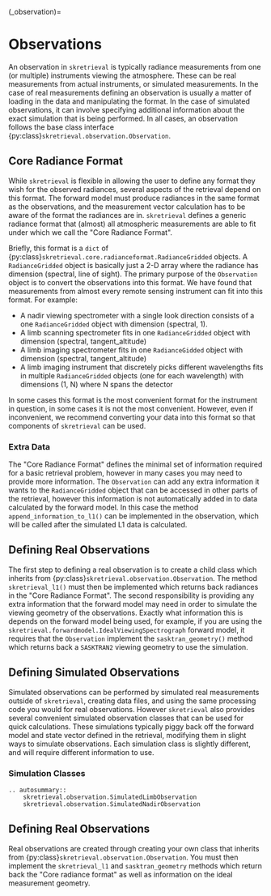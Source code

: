 (_observation)=
# Observations
An observation in `skretrieval` is typically radiance measurements from one (or multiple) instruments viewing the atmosphere.
These can be real measurements from actual instruments, or simulated measurements.
In the case of real measurements defining an observation is usually a matter of loading in the data and manipulating the format.
In the case of simulated observations, it can involve specifying additional information about the exact simulation that is being performed.
In all cases, an observation follows the base class interface {py:class}`skretrieval.observation.Observation`.

## Core Radiance Format
While `skretrieval` is flexible in allowing the user to define any format they wish for the observed radiances, several aspects of the retrieval depend on this format.
The forward model must produce radiances in the same format as the observations, and the measurement vector calculation has to be aware of the format the radiances are in.
`skretrieval` defines a generic radiance format that (almost) all atmospheric measurements are able to fit under which we call the "Core Radiance Format".

Briefly, this format is a `dict` of {py:class}`skretrieval.core.radianceformat.RadianceGridded` objects.
A `RadianceGridded` object is basically just a 2-D array where the radiance has dimension (spectral, line of sight).
The primary purpose of the `Observation` object is to convert the observations into this format.
We have found that measurements from almost every remote sensing instrument can fit into this format.
For example:

- A nadir viewing spectrometer with a single look direction consists of a one `RadianceGridded` object with dimension (spectral, 1).
- A limb scanning spectrometer fits in one `RadianceGridded` object with dimension (spectral, tangent_altitude)
- A limb imaging spectrometer fits in one `RadianceGidded` object with dimension (spectral, tangent_altitude)
- A limb imaging instrument that discretely picks different wavelengths fits in multiple `RadianceGridded` objects (one for each wavelength) with dimensions (1, N) where N spans the detector

In some cases this format is the most convenient format for the instrument in question, in some cases it is not the most convenient.
However, even if inconvenient, we recommend converting your data into this format so that components of `skretrieval` can be used.

### Extra Data
The "Core Radiance Format" defines the minimal set of information required for a basic retrieval problem, however in many cases you may need to provide more information.
The `Observation` can add any extra information it wants to the `RadianceGridded` object that can be accessed in other parts of the retrieval, however this information
is not automatically added in to data calculated by the forward model.
In this case the method `append_information_to_l1()` can be implemented in the observation, which will be called after the simulated L1 data is calculated.


## Defining Real Observations
The first step to defining a real observation is to create a child class which inherits from {py:class}`skretrieval.observation.Observation`.
The method `skretrieval_l1()` must then be implemented which returns back radiances in the "Core Radiance Format".
The second responsibility is providing any extra information that the forward model may need in order to simulate the viewing geometry of the observations.
Exactly what information this is depends on the forward model being used, for example, if you are using the `skretrieval.forwardmodel.IdealViewingSpectrograph`
forward model, it requires that the `Observation` implement the `sasktran_geometry()` method which returns back a `SASKTRAN2` viewing geometry
to use the simulation.

## Defining Simulated Observations
Simulated observations can be performed by simulated real measurements outside of `skretrieval`, creating data files, and using the same processing code you would for real observations.
However `skretrieval` also provides several convenient simulated observation classes that can be used for quick calculations.
These simulations typically piggy back off the forward model and state vector defined in the retrieval, modifying them in slight ways to simulate observations.
Each simulation class is slightly different, and will require different information to use.

### Simulation Classes
```{eval-rst}
.. autosummary::
    skretrieval.observation.SimulatedLimbObservation
    skretrieval.observation.SimulatedNadirObservation
```

## Defining Real Observations
Real observations are created through creating your own class that inherits from {py:class}`skretrieval.observation.Observation`. You must then
implement the `skretrieval_l1` and `sasktran_geometry` methods which return back the "Core radiance format" as well as information
on the ideal measurement geometry.
